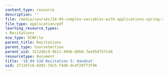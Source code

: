 ```yaml
---
content_type: resource
description: ''
file: /media/courses/18-04-complex-variables-with-applications-spring-2018/371167c602027dc5f4d6dc4f28f73f96_MIT18_04S18_Recit5-handout.pdf
file_type: application/pdf
learning_resource_types:
- Recitations
ocw_type: OCWFile
parent_title: Recitations
parent_type: CourseSection
parent_uid: 3112dbcd-9b11-49db-60b0-7ee958f57cd4
resourcetype: Document
title: '18.04 S18 Recitation 5: Handout'
uid: 371167c6-0202-7dc5-f4d6-dc4f28f73f96
---
```

